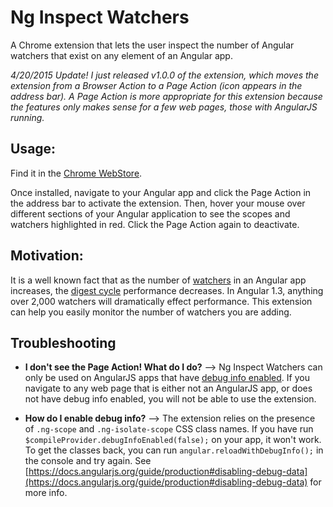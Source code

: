 Ng Inspect Watchers
============================

A Chrome extension that lets the user inspect the number of Angular watchers that exist on any element of an Angular app.

_4/20/2015 Update! I just released v1.0.0 of the extension, which moves the extension from a Browser Action to a Page Action (icon appears in the address bar). A Page Action is more appropriate for this extension because the features only makes sense for a few web pages, those with AngularJS running._

## Usage:
Find it in the [Chrome WebStore](https://chrome.google.com/webstore/detail/angularjs-inspect-watcher/gdfcinoagafkodbnkjemaajfahnmfkhg).

Once installed, navigate to your Angular app and click the Page Action in the address bar to activate the extension. Then, hover your mouse over different sections of your Angular application to see the scopes and watchers highlighted in red. Click the Page Action again to deactivate.

## Motivation:
It is a well known fact that as the number of [watchers](https://docs.angularjs.org/api/ng/type/$rootScope.Scope#$watch) in an Angular app increases, the [digest cycle](https://docs.angularjs.org/api/ng/type/$rootScope.Scope#$digest) performance decreases. In Angular 1.3, anything over 2,000 watchers will dramatically effect performance. This extension can help you easily monitor the number of watchers you are adding.

## Troubleshooting

* **I don't see the Page Action! What do I do?** --> Ng Inspect Watchers can only be used on AngularJS apps that have [debug info enabled](https://docs.angularjs.org/guide/production#disabling-debug-data). If you navigate to any web page that is either not an AngularJS app, or does not have debug info enabled, you will not be able to use the extension. 

* **How do I enable debug info?** --> The extension relies on the presence of `.ng-scope` and `.ng-isolate-scope` CSS class names. If you have run `$compileProvider.debugInfoEnabled(false);` on your app, it won't work. To get the classes back, you can run `angular.reloadWithDebugInfo();` in the console and try again. See [https://docs.angularjs.org/guide/production#disabling-debug-data](https://docs.angularjs.org/guide/production#disabling-debug-data) for more info.
